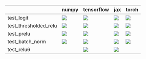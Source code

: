 |                       | numpy                                                                                                                                                                                  | tensorflow                                                                                                                                                                             | jax                                                                                                                                                                                    | torch                                                                                                                                                                                  |
|:----------------------|:---------------------------------------------------------------------------------------------------------------------------------------------------------------------------------------|:---------------------------------------------------------------------------------------------------------------------------------------------------------------------------------------|:---------------------------------------------------------------------------------------------------------------------------------------------------------------------------------------|:---------------------------------------------------------------------------------------------------------------------------------------------------------------------------------------|
| test_logit            | <a href="https://github.com/unifyai/ivy/actions/" rel="noopener noreferrer" target="_blank"><img src=https://img.shields.io/badge/-success-success></a>                                | <a href="https://github.com/unifyai/ivy/actions/" rel="noopener noreferrer" target="_blank"><img src=https://img.shields.io/badge/-success-success></a>                                | <a href="https://github.com/unifyai/ivy/actions/" rel="noopener noreferrer" target="_blank"><img src=https://img.shields.io/badge/-success-success></a>                                | <a href="https://github.com/unifyai/ivy/actions/" rel="noopener noreferrer" target="_blank"><img src=https://img.shields.io/badge/-success-success></a>                                |
| test_thresholded_relu | <a href="https://github.com/unifyai/ivy/actions/runs/4134285774/jobs/7145254919" rel="noopener noreferrer" target="_blank"><img src=https://img.shields.io/badge/-success-success></a> | <a href="https://github.com/unifyai/ivy/actions/" rel="noopener noreferrer" target="_blank"><img src=https://img.shields.io/badge/-success-success></a>                                | <a href="https://github.com/unifyai/ivy/actions/runs/4295621766/jobs/7486295497" rel="noopener noreferrer" target="_blank"><img src=https://img.shields.io/badge/-success-success></a> | <a href="https://github.com/unifyai/ivy/actions/runs/4301308174/jobs/7498402285" rel="noopener noreferrer" target="_blank"><img src=https://img.shields.io/badge/-success-success></a> |
| test_prelu            | <a href="https://github.com/unifyai/ivy/actions/runs/4134578838/jobs/7145903072" rel="noopener noreferrer" target="_blank"><img src=https://img.shields.io/badge/-success-success></a> | <a href="https://github.com/unifyai/ivy/actions/runs/4134578838/jobs/7145903072" rel="noopener noreferrer" target="_blank"><img src=https://img.shields.io/badge/-success-success></a> | <a href="https://github.com/unifyai/ivy/actions/runs/4134578838/jobs/7145903072" rel="noopener noreferrer" target="_blank"><img src=https://img.shields.io/badge/-success-success></a> | <a href="https://github.com/unifyai/ivy/actions/runs/4301308174/jobs/7498423737" rel="noopener noreferrer" target="_blank"><img src=https://img.shields.io/badge/-success-success></a> |
| test_batch_norm       | <a href="https://github.com/unifyai/ivy/actions/runs/4295621766/jobs/7486295497" rel="noopener noreferrer" target="_blank"><img src=https://img.shields.io/badge/-success-success></a> | <a href="https://github.com/unifyai/ivy/actions/runs/4295621766/jobs/7486295497" rel="noopener noreferrer" target="_blank"><img src=https://img.shields.io/badge/-success-success></a> | <a href="https://github.com/unifyai/ivy/actions/runs/4295892755/jobs/7486932809" rel="noopener noreferrer" target="_blank"><img src=https://img.shields.io/badge/-success-success></a> | <a href="https://github.com/unifyai/ivy/actions/runs/4296783117/jobs/7488939853" rel="noopener noreferrer" target="_blank"><img src=https://img.shields.io/badge/-success-success></a> |
| test_relu6            |                                                                                                                                                                                        | <a href="https://github.com/unifyai/ivy/actions/runs/4294764012/jobs/7484253951" rel="noopener noreferrer" target="_blank"><img src=https://img.shields.io/badge/-success-success></a> | <a href="https://github.com/unifyai/ivy/actions/runs/4295531074/jobs/7486134929" rel="noopener noreferrer" target="_blank"><img src=https://img.shields.io/badge/-success-success></a> |                                                                                                                                                                                        |